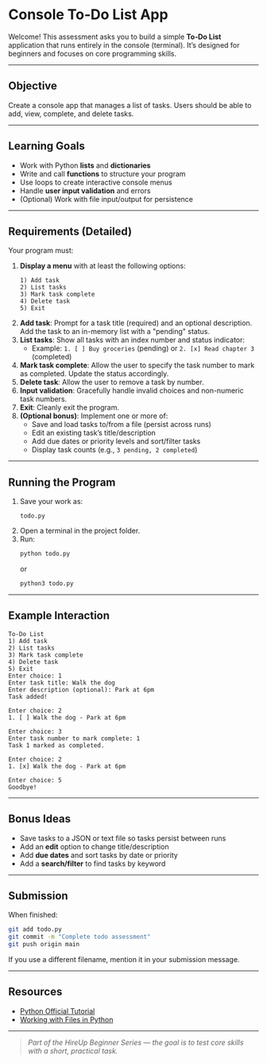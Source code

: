 # Console To‑Do List App 

Welcome! This assessment asks you to build a simple **To‑Do List** application that runs entirely in the console (terminal). It’s designed for beginners and focuses on core programming skills.

---

## Objective
Create a console app that manages a list of tasks. Users should be able to add, view, complete, and delete tasks.

---

## Learning Goals
- Work with Python **lists** and **dictionaries**  
- Write and call **functions** to structure your program  
- Use loops to create interactive console menus  
- Handle **user input validation** and errors  
- (Optional) Work with file input/output for persistence

---

## Requirements (Detailed)

Your program must:

1. **Display a menu** with at least the following options:
   ```
   1) Add task
   2) List tasks
   3) Mark task complete
   4) Delete task
   5) Exit
   ```
2. **Add task**: Prompt for a task title (required) and an optional description. Add the task to an in-memory list with a "pending" status.  
3. **List tasks**: Show all tasks with an index number and status indicator:
   - Example: `1. [ ] Buy groceries` (pending) or `2. [x] Read chapter 3` (completed)  
4. **Mark task complete**: Allow the user to specify the task number to mark as completed. Update the status accordingly.  
5. **Delete task**: Allow the user to remove a task by number.  
6. **Input validation**: Gracefully handle invalid choices and non-numeric task numbers.  
7. **Exit**: Cleanly exit the program.  
8. **(Optional bonus)**: Implement one or more of:
   - Save and load tasks to/from a file (persist across runs)  
   - Edit an existing task’s title/description  
   - Add due dates or priority levels and sort/filter tasks  
   - Display task counts (e.g., `3 pending, 2 completed`)

---

## Running the Program

1. Save your work as:
   ```
   todo.py
   ```
2. Open a terminal in the project folder.
3. Run:
   ```bash
   python todo.py
   ```
   or
   ```bash
   python3 todo.py
   ```

---

## Example Interaction

```
To-Do List
1) Add task
2) List tasks
3) Mark task complete
4) Delete task
5) Exit
Enter choice: 1
Enter task title: Walk the dog
Enter description (optional): Park at 6pm
Task added!

Enter choice: 2
1. [ ] Walk the dog - Park at 6pm

Enter choice: 3
Enter task number to mark complete: 1
Task 1 marked as completed.

Enter choice: 2
1. [x] Walk the dog - Park at 6pm

Enter choice: 5
Goodbye!
```

---


## Bonus Ideas
- Save tasks to a JSON or text file so tasks persist between runs  
- Add an **edit** option to change title/description  
- Add **due dates** and sort tasks by date or priority  
- Add a **search/filter** to find tasks by keyword

---

## Submission

When finished:
```bash
git add todo.py
git commit -m "Complete todo assessment"
git push origin main
```

If you use a different filename, mention it in your submission message.

---

## Resources
- [Python Official Tutorial](https://docs.python.org/3/tutorial/)
- [Working with Files in Python](https://docs.python.org/3/tutorial/inputoutput.html)

---

> *Part of the HireUp Beginner Series — the goal is to test core skills with a short, practical task.*
